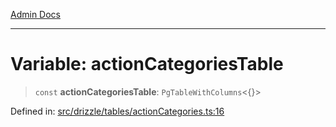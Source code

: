 [Admin Docs](/)

***

# Variable: actionCategoriesTable

> `const` **actionCategoriesTable**: `PgTableWithColumns`\<\{\}\>

Defined in: [src/drizzle/tables/actionCategories.ts:16](https://github.com/NishantSinghhhhh/talawa-api/blob/502aef4080ad9777c9b76e051d199e7a956ceecc/src/drizzle/tables/actionCategories.ts#L16)
